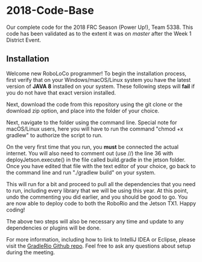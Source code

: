 # 2018-Code-Base
Our complete code for the 2018 FRC Season (Power Up!), Team 5338. This code has been validated as to the extent it was on *master* after the Week 1 District Event.

## Installation
Welcome new RoboLoCo programmer! To begin the installation process, first verify that on your Windows/macOS/Linux system you have the latest version of **JAVA 8** installed on your system. These following steps will **fail** if you do not have that exact version installed.

Next, download the code from this repository using the git clone or the download zip option, and place into the folder of your choice. 

Next, navigate to the folder using the command line. Special note for macOS/Linux users, here you will have to run the command "chmod +x gradlew" to authorize the script to run.

On the very first time that you run, you **must** be connected the actual internet. You will also need to comment out (use //) the line 36 with deployJetson.execute() in the file called build.gradle in the jetson folder. Once you have edited that file with the text editor of your choice, go back to the command line and run "./gradlew build" on your system.

This will run for a bit and proceed to pull all the dependencies that you need to run, including every library that we will be using this year. At this point, undo the commenting you did earlier, and you should be good to go. You are now able to deploy code to both the RoboRio and the Jetson TX1. Happy coding!

The above two steps will also be necessary any time and update to any dependencies or plugins will be done.

For more information, including how to link to IntelliJ IDEA or Eclipse, please visit the [GradleRio Github repo](https://github.com/Open-RIO/GradleRIO). Feel free to ask any questions about setup during the meeting.
